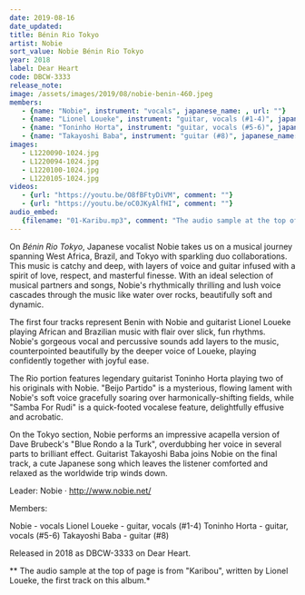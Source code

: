 ```yaml
---
date: 2019-08-16
date_updated: 
title: Bénin Rio Tokyo
artist: Nobie
sort_value: Nobie Bénin Rio Tokyo
year: 2018
label: Dear Heart
code: DBCW-3333
release_note: 
image: /assets/images/2019/08/nobie-benin-460.jpeg
members:
   - {name: "Nobie", instrument: "vocals", japanese_name: , url: ""}
   - {name: "Lionel Loueke", instrument: "guitar, vocals (#1-4)", japanese_name: , url: ""}
   - {name: "Toninho Horta", instrument: "guitar, vocals (#5-6)", japanese_name: , url: ""}
   - {name: "Takayoshi Baba", instrument: "guitar (#8)", japanese_name: , url: ""}
images: 
   - L1220090-1024.jpg
   - L1220094-1024.jpg
   - L1220100-1024.jpg
   - L1220105-1024.jpg
videos: 
   - {url: "https://youtu.be/O8fBFtyDiVM", comment: ""}
   - {url: "https://youtu.be/oC0JKyAlfHI", comment: ""}
audio_embed:
   {filename: "01-Karibu.mp3", comment: "The audio sample at the top of page is from \"Karibou\", written by Lionel Loueke, the first track on this album:"}
---
```


On *Bénin Rio Tokyo*, Japanese vocalist Nobie takes us on a musical journey spanning West Africa, Brazil, and Tokyo with sparkling duo collaborations. This music is catchy and deep, with layers of voice and guitar infused with a spirit of love, respect, and masterful finesse. With an ideal selection of musical partners and songs, Nobie's rhythmically thrilling and lush voice cascades through the music like water over rocks, beautifully soft and dynamic.

The first four tracks represent Benin with Nobie and guitarist Lionel Loueke playing African and Brazilian music with flair over slick, fun rhythms. Nobie's gorgeous vocal and percussive sounds add layers to the music, counterpointed beautifully by the deeper voice of Loueke, playing confidently together with joyful ease.

The Rio portion features legendary guitarist Toninho Horta playing two of his originals with Nobie. "Beijo Partido" is a mysterious, flowing lament with Nobie's soft voice gracefully soaring over harmonically-shifting fields, while "Samba For Rudi" is a quick-footed vocalese feature, delightfully effusive and acrobatic.

On the Tokyo section, Nobie performs an impressive acapella version of Dave Brubeck's "Blue Rondo a la Turk", overdubbing her voice in several parts to brilliant effect. Guitarist Takayoshi Baba joins Nobie on the final track, a cute Japanese song which leaves the listener comforted and relaxed as the worldwide trip winds down.

Leader: Nobie · http://www.nobie.net/

Members:

Nobie - vocals
Lionel Loueke - guitar, vocals (#1-4)
Toninho Horta - guitar, vocals (#5-6)
Takayoshi Baba - guitar (#8)

Released in 2018 as DBCW-3333 on Dear Heart.



** The audio sample at the top of page is from "Karibou", written by Lionel Loueke, the first track on this album.*
